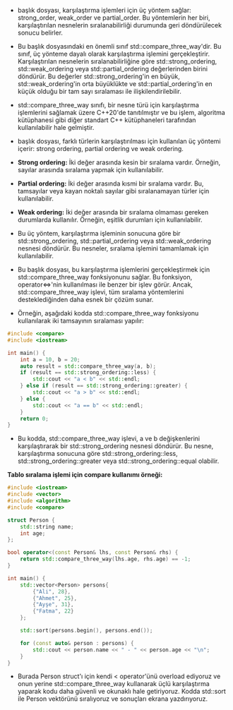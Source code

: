 - <compare> başlık dosyası, karşılaştırma işlemleri için üç yöntem sağlar: strong_order, weak_order ve partial_order. Bu yöntemlerin her biri, karşılaştırılan nesnelerin sıralanabilirliği durumunda geri döndürülecek sonucu belirler.

- Bu başlık dosyasındaki en önemli sınıf std::compare_three_way'dir. Bu sınıf, üç yönteme dayalı olarak karşılaştırma işlemini gerçekleştirir. Karşılaştırılan nesnelerin sıralanabilirliğine göre std::strong_ordering, std::weak_ordering veya std::partial_ordering değerlerinden birini döndürür. Bu değerler std::strong_ordering'in en büyük, std::weak_ordering'in orta büyüklükte ve std::partial_ordering'in en küçük olduğu bir tam sayı sıralaması ile ilişkilendirilebilir.

- std::compare_three_way sınıfı, bir nesne türü için karşılaştırma işlemlerini sağlamak üzere C++20'de tanıtılmıştır ve bu işlem, algoritma kütüphanesi gibi diğer standart C++ kütüphaneleri tarafından kullanılabilir hale gelmiştir.

- <compare> başlık dosyası, farklı türlerin karşılaştırılması için kullanılan üç yöntemi içerir: strong ordering, partial ordering ve weak ordering.

- **Strong ordering:** İki değer arasında kesin bir sıralama vardır. Örneğin, sayılar arasında sıralama yapmak için kullanılabilir.

- **Partial ordering:** İki değer arasında kısmi bir sıralama vardır. Bu, tamsayılar veya kayan noktalı sayılar gibi sıralanamayan türler için kullanılabilir.

- **Weak ordering:** İki değer arasında bir sıralama olmaması gereken durumlarda kullanılır. Örneğin, eşitlik durumları için kullanılabilir.

- Bu üç yöntem, karşılaştırma işleminin sonucuna göre bir std::strong_ordering, std::partial_ordering veya std::weak_ordering nesnesi döndürür. Bu nesneler, sıralama işlemini tamamlamak için kullanılabilir.

- Bu başlık dosyası, bu karşılaştırma işlemlerini gerçekleştirmek için std::compare_three_way fonksiyonunu sağlar. Bu fonksiyon, operator<=>'nin kullanılması ile benzer bir işlev görür. Ancak, std::compare_three_way işlevi, tüm sıralama yöntemlerini desteklediğinden daha esnek bir çözüm sunar.

- Örneğin, aşağıdaki kodda std::compare_three_way fonksiyonu kullanılarak iki tamsayının sıralaması yapılır:

```CPP
#include <compare>
#include <iostream>

int main() {
    int a = 10, b = 20;
    auto result = std::compare_three_way(a, b);
    if (result == std::strong_ordering::less) {
        std::cout << "a < b" << std::endl;
    } else if (result == std::strong_ordering::greater) {
        std::cout << "a > b" << std::endl;
    } else {
        std::cout << "a == b" << std::endl;
    }
    return 0;
}

```

- Bu kodda, std::compare_three_way işlevi, a ve b değişkenlerini karşılaştırarak bir std::strong_ordering nesnesi döndürür. Bu nesne, karşılaştırma sonucuna göre std::strong_ordering::less, std::strong_ordering::greater veya std::strong_ordering::equal olabilir.

**Tablo sıralama işlemi için compare kullanımı örneği:**

```CPP
#include <iostream>
#include <vector>
#include <algorithm>
#include <compare>

struct Person {
    std::string name;
    int age;
};

bool operator<(const Person& lhs, const Person& rhs) {
    return std::compare_three_way(lhs.age, rhs.age) == -1;
}

int main() {
    std::vector<Person> persons{
        {"Ali", 28},
        {"Ahmet", 25},
        {"Ayşe", 31},
        {"Fatma", 22}
    };

    std::sort(persons.begin(), persons.end());

    for (const auto& person : persons) {
        std::cout << person.name << " - " << person.age << "\n";
    }
}

```

- Burada Person struct'ı için kendi < operator'ünü overload ediyoruz ve onun yerine std::compare_three_way kullanarak üçlü karşılaştırma yaparak kodu daha güvenli ve okunaklı hale getiriyoruz. Kodda std::sort ile Person vektörünü sıralıyoruz ve sonuçları ekrana yazdırıyoruz.


















